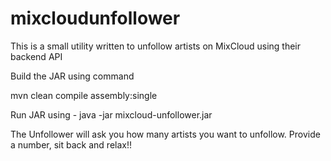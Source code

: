 # mixcloudunfollower
This is a small utility written to unfollow artists on MixCloud using their backend API

Build the JAR using command


mvn clean compile assembly:single

Run JAR using - java -jar mixcloud-unfollower.jar


The Unfollower will ask you how many artists you want to unfollow. Provide a number, sit back and relax!!
